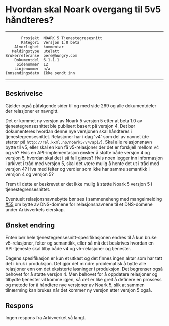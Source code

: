 Hvordan skal Noark overgang til 5v5 håndteres?
==============================================

 ------------------  ---------------------------------
           Prosjekt  NOARK 5 Tjenestegresesnitt
           Kategori  Versjon 1.0 beta
        Alvorlighet  kommentar
       Meldingstype  utelatt
    Brukerreferanse  pere@hungry.com
        Dokumentdel  6.1.1.1
         Sidenummer  12
        Linjenummer  n/a
    Innsendingsdato  Ikke sendt inn
 ------------------  ---------------------------------

Beskrivelse
-----------

Gjelder også påfølgende sider til og med side 269 og alle
dokumentdeler der relasjoner er navngitt.

Det er kommet ny versjon av Noark 5 versjon 5 etter at beta 1.0 av
tjenestegrensesnittet ble publisert basert på versjon 4.  Det bør
dokumenteres hvordan denne nye versjonen skal håndteres i
tjenestegrensesnittet.  Relasjoner har i dag 'v4' som del av navnet
(de starter på ```http://rel.kxml.no/noark5/v4/api/```).  Skal alle
relasjonsnavn bytte til v5, eller skal en kun få v5-relasjoner der det
er forskjell mellom v4 og v5?  Hvis en API-implementasjon ønsker å
støtte både versjon 4 og versjon 5, hvordan skal det i så fall gjøres?
Hvis noen legger inn informasjon i arkivet i tråd med versjon 5, skal
det være mulig å hente det ut i tråd med versjon 4?  Hva med felter og
verdier som ikke har samme semantikk i versjon 4 og versjon 5?

Frem til dette er beskrevet er det ikke mulig å støtte Noark 5 versjon
5 i tjenestegrensesnittet.

Eventuelt relasjonsnavnebytte bør ses i sammeneheng med mangelmelding
[#55](https://github.com/arkivverket/noark5-tjenestegrensesnitt-standard/issues/55)
om bytte av DNS-domene for relasjonsnavnene til et DNS-domene under
Arkivverkets eierskap.

Ønsket endring
--------------

Enten bør hele tjenestegrensesnitt-spesifikasjonen endres til å kun
bruke v5-relasjoner, felter og semantikk, eller så må det beskrives
hvordan en API-tjeneste skal tilby både v4 og v5-relasjoner og
tjenester.

Dagens spesifikasjon er kun et utkast og det finnes ingen aktør som
har tatt det i bruk i produksjon.  Det gjør det mindre problematisk å
bytte alle relasjoner enn om det eksisterte løsninger i produksjon.
Det begrenser også behovet for å støtte versjon 4.  Men behovet for å
oppdatere relasjoner og tilbydte tjenester vil komme igjen, så det er
like greit å definere en prossess og metode for å håndtere nye
versjoner av Noark 5, slik at sammen tilnærming kan brukes når det
kommer ny versjon etter versjon 5 også.

Respons
-------

Ingen respons fra Arkivverket så langt.
